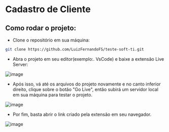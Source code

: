 # Cadastro de Cliente

## Como rodar o projeto:
- Clone o repositório em sua máquina:
``` bash
git clone https://github.com/LuizFernandoFS/teste-soft-ti.git
```
- Abra o projeto em seu editor(exemplo:. VsCode) e baixe a extensão Live Server:

![image](https://user-images.githubusercontent.com/39447142/202585231-0f4b8c76-a6cc-4611-a7e7-297725b7710e.png)

- Após isso, vá até os arquivos do projeto novamente e no canto inferior direito, clique sobre o botão "Go Live",
então subirá um servidor local em sua máquina para testar o projeto.

![image](https://user-images.githubusercontent.com/39447142/202585722-ba95e07f-78b0-4967-bcfc-5839f5df2bdb.png)

- Por fim, basta abrir o link criado pela extensão em seu navegador.

![image](https://user-images.githubusercontent.com/39447142/202585900-6ad02cb9-f153-44ee-98db-c798b12b765b.png)
